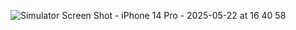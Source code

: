 ![Simulator Screen Shot - iPhone 14 Pro - 2025-05-22 at 16 40 58](https://github.com/user-attachments/assets/62cb1255-4945-48e2-8e0c-5e660315fd53)
